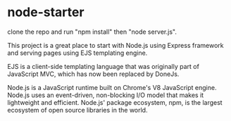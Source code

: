 # node-starter
clone the repo and run "npm install" then "node server.js".

This project is a great place to start with Node.js using Express framework and serving pages using EJS templating engine. 

EJS is a client-side templating language that was originally part of JavaScript MVC, which has now been replaced by DoneJs.

Node.js is a JavaScript runtime built on Chrome's V8 JavaScript engine. Node.js uses an event-driven, non-blocking I/O model that makes it lightweight and efficient. Node.js' package ecosystem, npm, is the largest ecosystem of open source libraries in the world. 
